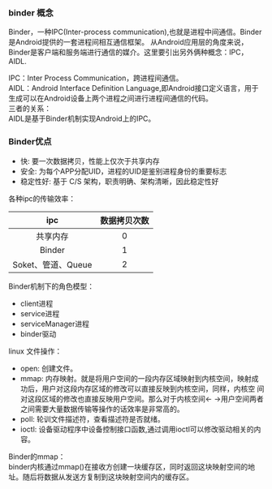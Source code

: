 ### binder 概念  
Binder，一种IPC(Inter-process communication),也就是进程中间通信。Binder是Android提供的一套进程间相互通信框架。
从Android应用层的角度来说， Binder是客户端和服务端进行通信的媒介。这里要引出另外俩种概念：IPC，AIDL.  

IPC：Inter Process Communication，跨进程间通信。  
AIDL：Android Interface Definition Language,即Android接口定义语言，用于生成可以在Android设备上两个进程之间进行进程间通信的代码。  
三者的关系：   
AIDL是基于Binder机制实现Android上的IPC。

### Binder优点
* 快:  要一次数据拷贝，性能上仅次于共享内存
* 安全:  为每个APP分配UID，进程的UID是鉴别进程身份的重要标志
* 稳定性好:  基于 C/S 架构，职责明确、架构清晰，因此稳定性好

各种ipc的传输效率：  

ipc | 数据拷贝次数 |
:---: | :---:
共享内存 | 0  |
Binder | 1  |
Soket、管道、Queue | 2|


Binder机制下的角色模型： 
* client进程
* service进程
* serviceManager进程
* binder驱动


linux 文件操作：
* open: 创建文件。
* mmap: 内存映射。就是将用户空间的一段内存区域映射到内核空间，映射成功后，用户对这段内存区域的修改可以直接反映到内核空间，同样，内核空
间对这段区域的修改也直接反映用户空间。那么对于内核空间<- ->用户空间两者之间需要大量数据传输等操作的话效率是非常高的。
* poll: 轮训文件描述符，查看描述符是否就绪。
* ioctl: 设备驱动程序中设备控制接口函数,通过调用ioctl可以修改驱动相关的内容。


Binder的mmap：    
binder内核通过mmap()在接收方创建一块缓存区，同时返回这块映射空间的地址。随后将数据从发送方复制到这块映射空间内的缓存区。




